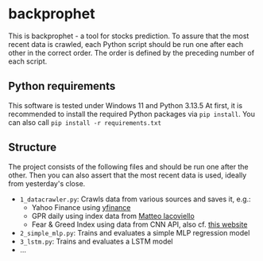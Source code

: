 # backprophet
This is backprophet - a tool for stocks prediction.
To assure that the most recent data is crawled, each Python script should be run one after each other in the correct order.
The order is defined by the preceding number of each script.

## Python requirements
This software is tested under Windows 11 and Python 3.13.5
At first, it is recommended to install the required Python packages via `pip install`.
You can also call `pip install -r requirements.txt`

## Structure
The project consists of the following files and should be run one after the other.
Then you can also assert that the most recent data is used, ideally from yesterday's close.

* `1_datacrawler.py`: Crawls data from various sources and saves it, e.g.:
	* Yahoo Finance using [yfinance](https://github.com/ranaroussi/yfinance)
	* GPR daily using index data from [Matteo Iacoviello](https://www.matteoiacoviello.com/gpr_files/data_gpr_daily_recent.xls)
	* Fear & Greed Index using data from CNN API, also cf. [this website](https://edition.cnn.com/markets/fear-and-greed)
* `2_simple_mlp.py`: Trains and evaluates a simple MLP regression model
* `3_lstm.py`: Trains and evaluates a LSTM model
* ...